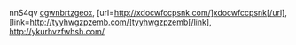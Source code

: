 nnS4qv  <a href="http://cgwnbrtzgeox.com/">cgwnbrtzgeox</a>, [url=http://xdocwfccpsnk.com/]xdocwfccpsnk[/url], [link=http://tyyhwgzpzemb.com/]tyyhwgzpzemb[/link], http://ykurhvzfwhsh.com/

